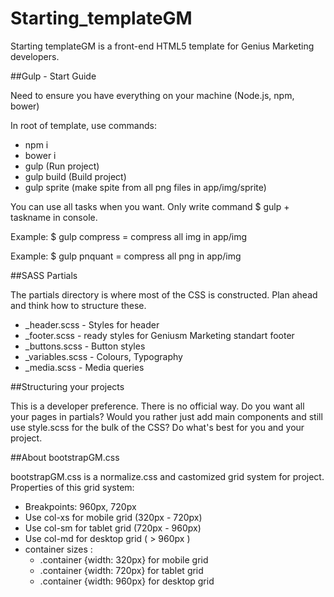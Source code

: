 # Starting_templateGM
Starting templateGM is a front-end HTML5 template for Genius Marketing developers.

##Gulp - Start Guide
<p>Need to ensure you have everything on your machine (Node.js, npm, bower)</p>
<p>In root of template, use commands:</p>
<ul>
	<li>npm i</li>
	<li>bower i</li>
	<li>gulp (Run project)</li>
	<li>gulp build (Build project)</li>
	<li>gulp sprite (make spite from all png files in app/img/sprite)</li>
</ul>
<p>You can use all tasks when you want. Only write command $ gulp + taskname in console.</p>
<p>Example: $ gulp compress = compress all img in app/img</p>
<p>Example: $ gulp pnquant = compress all png in app/img</p>
##SASS Partials
<p>The partials directory is where most of the CSS is constructed. Plan ahead and think how to structure these.</p>
<ul>
	<li>_header.scss - Styles for header</li>
	<li>_footer.scss - ready styles for Geniusm Marketing standart footer</li>
	<li>_buttons.scss - Button styles</li>
	<li>_variables.scss - Colours, Typography</li>
	<li>_media.scss - Media queries</li>
</ul>

##Structuring your projects
<p>This is a developer preference. There is no official way. Do you want all your pages in partials? Would you rather just add main components and still use style.scss for the bulk of the CSS? Do what's best for you and your project.</p>

##About bootstrapGM.css
<p>bootstrapGM.css is a normalize.css and castomized grid system for project. Properties of this grid system:</p>
<ul>
	<li>Breakpoints: 960px, 720px</li>
	<li>Use col-xs for mobile grid (320px - 720px)</li>
	<li>Use col-sm for tablet grid (720px - 960px)</li>
	<li>Use col-md for desktop grid ( > 960px )</li>
	<li>container sizes :
		<ul>
			<li>.container {width: 320px} for mobile grid</li>
			<li>.container {width: 720px} for tablet grid</li>
			<li>.container {width: 960px} for desktop grid</li>
		</ul>
	</li>
</ul>


